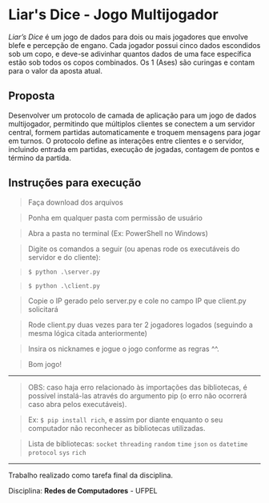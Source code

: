 # Liar's Dice - Jogo Multijogador

*Liar’s Dice* é um jogo de dados para dois ou mais jogadores que envolve blefe e percepção de engano. Cada jogador possui cinco dados escondidos sob um copo, e deve-se adivinhar quantos dados de uma face específica estão sob todos os copos combinados. Os 1 (Ases) são curingas e contam para o valor da aposta atual.

## Proposta
Desenvolver um protocolo de camada de aplicação para um jogo de dados multijogador, permitindo que múltiplos clientes se conectem a um servidor central, formem partidas automaticamente e troquem mensagens para jogar em turnos. O protocolo define as interações entre clientes e o servidor, incluindo entrada em partidas, execução de jogadas, contagem de pontos e término da partida.


## Instruções para execução
> Faça download dos arquivos

> Ponha em qualquer pasta com permissão de usuário

> Abra a pasta no terminal (Ex: PowerShell no Windows)

> Digite os comandos a seguir (ou apenas rode os executáveis do servidor e do cliente):

> ```$ python .\server.py```

> ```$ python .\client.py```

> Copie o IP gerado pelo server.py e cole no campo IP que client.py solicitará

> Rode client.py duas vezes para ter 2 jogadores logados (seguindo a mesma lógica citada anteriormente)

> Insira os nicknames e jogue o jogo conforme as regras ^^.

> Bom jogo!

---

> OBS: caso haja erro relacionado às importações das bibliotecas, é possível instalá-las através do argumento pip (o erro não ocorrerá caso abra pelos executáveis).

> Ex: ```$ pip install rich```, e assim por diante enquanto o seu computador não reconhecer as bibliotecas utilizadas.

> Lista de bibliotecas:
```socket``` ```threading``` ```random``` ```time``` ```json``` ```os``` ```datetime``` ```protocol``` ```sys``` ```rich```

---
Trabalho realizado como tarefa final da disciplina.

Disciplina: **Redes de Computadores** - UFPEL
